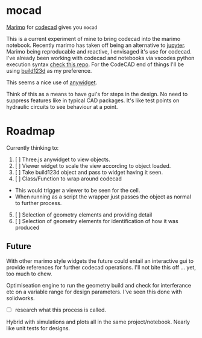 # mocad

[Marimo]() for [codecad]() gives you `mocad`

This is a current experiment of mine to bring codecad into the marimo notebook. Recently marimo has taken off being an alternative to [jupyter](). Marimo being reproducable and reactive, I envisaged it's use for codecad. I've already been working with codecad and notebooks via vscodes python execution syntax [check this repo]().
For the CodeCAD end of things I'll be using [build123d]() as my preference.

This seems a nice use of [anywidget]().

Think of this as a means to have gui's for steps in the design. No need to suppress features like in typical CAD packages. It's like test points on hydraulic circuits to see behaviour at a point. 

# Roadmap

Currently thinking to:

1. [ ] Three.js anywidget to view objects.
2. [ ] Viewer widget to scale the view according to object loaded.
3. [ ] Take build123d object and pass to widget having it seen. 
4. [ ] Class/Function to wrap around codecad 
  - This would trigger a viewer to be seen for the cell. 
  - When running as a script the wrapper just passes the object as normal to further process.
5. [ ] Selection of geometry elements and providing detail
6. [ ] Selection of geometry elements for identification of how it was produced

## Future
  
With other marimo style widgets the future could entail an interactive gui to provide references for further codecad operations. I'll not bite this off ... yet, too much to chew.

Optimiseation engine to run the geometry build and check for interferance etc on a variable range for design parameters. I've seen this done with solidworks.

- [ ] research what this process is called.

Hybrid with simulations and plots all in the same project/notebook. Nearly like unit tests for designs.

